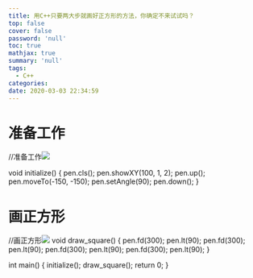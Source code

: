 ```yaml
---
title: 用C++只要两大步就画好正方形的方法，你确定不来试试吗？
top: false
cover: false
password: 'null'
toc: true
mathjax: true
summary: 'null'
tags:
  - C++
categories:  
date: 2020-03-03 22:34:59
---
```


# 准备工作

//准备工作![](http://q6mgt5ib5.bkt.clouddn.com/C%2B%2B%E7%94%BB%E6%AD%A3%E6%96%B9%E5%BD%A2.png)


void initialize()
    {
        pen.cls();
        pen.showXY(100, 1, 2);
        pen.up();
        pen.moveTo(-150, -150);
        pen.setAngle(90);
        pen.down();
    }

# 画正方形

//画正方形![](http://q6mgt5ib5.bkt.clouddn.com/C%2B%2B%E7%94%BB%E6%AD%A3%E6%96%B9%E5%BD%A2%E6%88%90%E5%8A%9F.png)
void draw_square()
{
    pen.fd(300);
    pen.lt(90);
    pen.fd(300);
    pen.lt(90);
    pen.fd(300);
    pen.lt(90);
    pen.fd(300);
    pen.lt(90);
}

int main()
{
    initialize();
    draw_square();
    return 0;
}